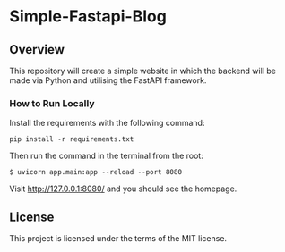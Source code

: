 # Simple-Fastapi-Blog

## Overview

This repository will create a simple website 
in which the backend will be made via Python and utilising the FastAPI framework.

### How to Run Locally

Install the requirements with the following command:
```
pip install -r requirements.txt
```

Then run the command in the terminal from the root:
```console
$ uvicorn app.main:app --reload --port 8080
```

Visit http://127.0.0.1:8080/  and you should see the homepage.

## License

This project is licensed under the terms of the MIT license.
